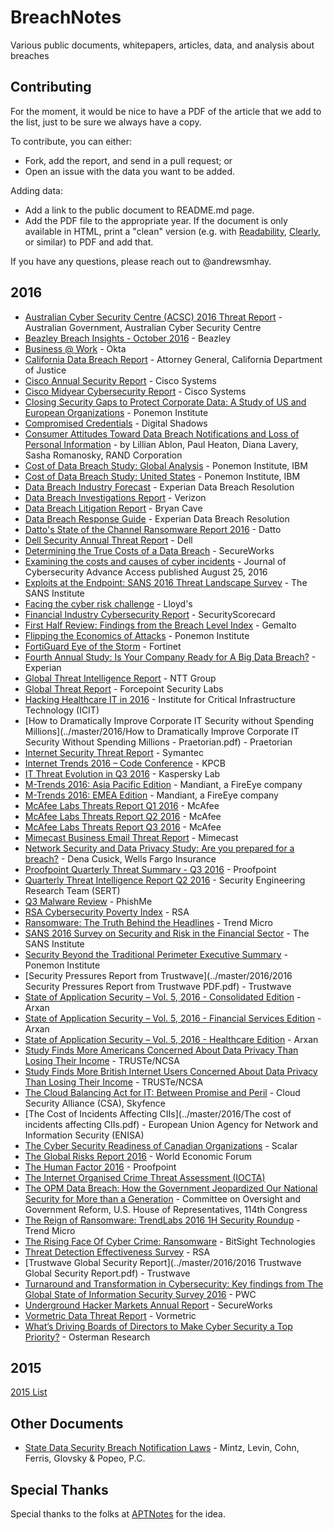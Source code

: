 # BreachNotes
Various public documents, whitepapers, articles, data, and analysis about breaches

## Contributing
For the moment, it would be nice to have a PDF of the article that we add to the list, just to be sure we always have a copy.

To contribute, you can either:
* Fork, add the report, and send in a pull request; or
* Open an issue with the data you want to be added.

Adding data:
* Add a link to the public document to README.md page.
* Add the PDF file to the appropriate year. If the document is only available in HTML, print a "clean" version (e.g. with [Readability](https://readability.com/), [Clearly](https://evernote.com/clearly/), or similar) to PDF and add that.

If you have any questions, please reach out to @andrewsmhay.

## 2016

* [Australian Cyber Security Centre (ACSC) 2016 Threat Report](../master/2016/ACSC_Threat_Report_2016.pdf) - Australian Government, Australian Cyber Security Centre
* [Beazley Breach Insights - October 2016](../master/2016/201610-ransomware-attacks-set-to-quadruple-in-2016.pdf) - Beazley
* [Business @ Work](../master/2016/Okta_Businesses_at_Work_March_2016.pdf) - Okta
* [California Data Breach Report](../master/2016/2016-data-breach-report.pdf) - Attorney General, California Department of Justice
* [Cisco Annual Security Report](../master/2016/cisco-asr-2016.pdf) - Cisco Systems
* [Cisco Midyear Cybersecurity Report](../master/2016/midyear-security-report-2016.pdf) - Cisco Systems
* [Closing Security Gaps to Protect Corporate Data: A Study of US and European Organizations](../master/2016/Varonis_Ponemon_2016_Report.pdf) - Ponemon Institute
* [Compromised Credentials](../master/2016/CompromisedCredentials-LearnFromtheExposureoftheWorlds1000BiggestCompanies-Download.pdf) - Digital Shadows
* [Consumer Attitudes Toward Data Breach Notifications and Loss of Personal Information](../master/2016/RAND_RR1187.pdf) - by Lillian Ablon, Paul Heaton, Diana Lavery, Sasha Romanosky, RAND Corporation
* [Cost of Data Breach Study: Global Analysis](../master/2016/SEL03094WWEN.PDF) - Ponemon Institute, IBM
* [Cost of Data Breach Study: United States](../master/2016/SEL03094USEN.PDF) - Ponemon Institute, IBM
* [Data Breach Industry Forecast](../master/2016/2016-experian-data-breach-industry-forecast.pdf) - Experian Data Breach Resolution
* [Data Breach Investigations Report](../master/2016/rp_DBIR_2016_Report_Insiders_en_xg.pdf) - Verizon
* [Data Breach Litigation Report](../master/2016/d7691a96-5525-4e86-9e1f-80ee7f6a8185.pdf) - Bryan Cave
* [Data Breach Response Guide](../master/2016/2016-2017-experian-data-breach-response-guide.pdf) - Experian Data Breach Resolution
* [Datto's State of the Channel Ransomware Report 2016](../master/2016/DattoStateOfTheChannelRansomwareReport2016_RH.pdf) - Datto
* [Dell Security Annual Threat Report](../master/2016/dell-security-annual-threat-report-2016-white-paper-19757.pdf) - Dell
* [Determining the True Costs of a Data Breach](../master/2016/SecureWorksSECO214DeterminingCostsofBreach.pdf) - SecureWorks
* [Examining the costs and causes of cyber incidents](../master/2016/cybsec.tyw001.full.pdf) - Journal of Cybersecurity Advance Access published August 25, 2016
* [Exploits at the Endpoint: SANS 2016 Threat Landscape Survey](../master/2016/survey-threat-landscape.pdf) - The SANS Institute
* [Facing the cyber risk challenge](../master/2016/lloyds_cyber_surveyreport_v2_190916.pdf) - Lloyd's
* [Financial Industry Cybersecurity Report](../master/2016/securityscorecard_2016_financi_62124.pdf) - SecurityScorecard
* [First Half Review: Findings from the Breach Level Index](../master/2016/Breach-Level-Index-Report-H12016.pdf) - Gemalto
* [Flipping the Economics of Attacks](../master/2016/PAN_Ponemon_Report.pdf) - Ponemon Institute
* [FortiGuard Eye of the Storm](../master/2016/Threat-Report-FortiGuard-Eye-of-Storm.pdf) - Fortinet
* [Fourth Annual Study: Is Your Company Ready for A Big Data Breach?](../master/2016/2016-experian-data-breach-preparedness-study.pdf) - Experian
* [Global Threat Intelligence Report](../master/2016/2016-NTT-Group-GTIR.pdf) - NTT Group
* [Global Threat Report](../master/2016/forcepoint_2016_global_threat_report_en.pdf) - Forcepoint Security Labs
* [Hacking Healthcare IT in 2016](../master/2016/ICIT-Brief-Hacking-Healthcare-IT-in-2016.pdf)  - Institute for Critical Infrastructure Technology (ICIT)
* [How to Dramatically Improve Corporate IT Security without Spending Millions](../master/2016/How to Dramatically Improve Corporate IT Security Without Spending Millions - Praetorian.pdf) - Praetorian
* [Internet Security Threat Report](../master/2016/istr-21-2016-en.pdf) - Symantec
* [Internet Trends 2016 – Code Conference](../master/2016/2016_internet_trends_report_final.pdf) - KPCB
* [IT Threat Evolution in Q3 2016](../master/2016/KL_Q3_Malware_Report_ENG.pdf) - Kaspersky Lab
* [M-Trends 2016: Asia Pacific Edition](../master/2016/m-trends-2016-apac-edition.pdf) - Mandiant, a FireEye company
* [M-Trends 2016: EMEA Edition](../master/2016/M-trends-2016-EMEA.pdf) - Mandiant, a FireEye company
* [McAfee Labs Threats Report Q1 2016](../master/2016/rp-quarterly-threats-mar-2016.pdf) - McAfee
* [McAfee Labs Threats Report Q2 2016](../master/2016/rp-quarterly-threats-may-2016.pdf) - McAfee
* [McAfee Labs Threats Report Q3 2016](../master/2016/rp-quarterly-threats-sep-2016.pdf) - McAfee
* [Mimecast Business Email Threat Report](../master/2016/report-business-email-threat-report2.pdf) - Mimecast
* [Network Security and Data Privacy Study: Are you prepared for a breach?](../master/2016/Network-Security-and-Data-Privacy-Study_white_paper_FNL.pdf) - Dena Cusick, Wells Fargo Insurance
* [Proofpoint Quarterly Threat Summary - Q3 2016](../master/2016/proofpoint-quarterly-threat-report-q316-cm.pdf) - Proofpoint
* [Quarterly Threat Intelligence Report Q2 2016](../master/2016/sert-q2-2016-threat-report.pdf) - Security Engineering Research Team (SERT)
* [Q3 Malware Review](../master/2016/PhishMe_Malware_Review_2016_Q3.pdf) - PhishMe
* [RSA Cybersecurity Poverty Index](../master/2016/h15181-2016-rsa-cybersecurity-poverty.pdf) - RSA
* [Ransomware: The Truth Behind the Headlines](../master/2016/ransomware-the-truth-behind-the-headlines.pdf) - Trend Micro
* [SANS 2016 Survey on Security and Risk in the Financial Sector](../master/2016/trenches-2016-survey-security-risk-financial-sector-37337.pdf) - The SANS Institute
* [Security Beyond the Traditional Perimeter Executive Summary](../master/2016/Ponemon_External_Threat_2016__ExecSumm.pdf) - Ponemon Institute
* [Security Pressures Report from Trustwave](../master/2016/2016 Security Pressures Report from Trustwave PDF.pdf) - Trustwave
* [State of Application Security – Vol. 5, 2016 - Consolidated Edition](../master/2016/State_of_Application_Security_2016_Consolidated_Report.pdf) - Arxan
* [State of Application Security – Vol. 5, 2016 - Financial Services Edition](../master/2016/State_of_Application_Security_2016_FinServ_Report.pdf) - Arxan
* [State of Application Security – Vol. 5, 2016 - Healthcare Edition](../master/2016/State_of_Application_Security_2016_Healthcare_Report.pdf) - Arxan
* [Study Finds More Americans Concerned About Data Privacy Than Losing Their Income](../master/2016/Final%20TRUSTe-NCSA%20US%20Consumer%20Research%20Press%20Release%202016%20Final%20270116.pdf) - TRUSTe/NCSA
* [Study Finds More British Internet Users Concerned About Data Privacy Than Losing Their Income](../master/2016/Final%20TRUSTe-NCSA%20GB%20Consumer%20Research%20Press%20Release%202016%20FINAL%20270116.pdf) - TRUSTe/NCSA
* [The Cloud Balancing Act for IT: Between Promise and Peril](../master/2016/WP%20CSA%20Survey%20Cloud%20Balancing%20Act%200116.pdf) - Cloud Security Alliance (CSA), Skyfence
* [The Cost of Incidents Affecting CIIs](../master/2016/The cost of incidents affecting CIIs.pdf) - European Union Agency for Network and Information Security (ENISA)
* [The Cyber Security Readiness of Canadian Organizations](../master/2016/2016-Scalar-Security-Study.pdf) - Scalar
* [The Global Risks Report 2016](../master/2016/WEF_GRR16.pdf) - World Economic Forum 
* [The Human Factor 2016](../master/2016/human-factor-report-2016.pdf) - Proofpoint
* [The Internet Organised Crime Threat Assessment (IOCTA)](../master/2016/europol_iocta_web_2016.pdf)
* [The OPM Data Breach: How the Government Jeopardized Our National Security for More than a Generation](../master/2016/The-OPM-Data-Breach-How-the-Government-Jeopardized-Our-National-Security-for-More-than-a-Generation.pdf) - Committee on Oversight and Government Reform, U.S. House of Representatives, 114th Congress 
* [The Reign of Ransomware: TrendLabs 2016 1H Security Roundup](../master/2016/rpt-the-reign-of-ransomware.pdf) - Trend Micro
* [The Rising Face Of Cyber Crime: Ransomware](../master/2016/BitSight_Insights_-_The_Rising_Face_of_Cyber_Crime_Ransomware.pdf) - BitSight Technologies
* [Threat Detection Effectiveness Survey](../master/2016/H14916-threat-detection-effectiveness-pdf-eb.pdf) - RSA
* [Trustwave Global Security Report](../master/2016/2016 Trustwave Global Security Report.pdf) - Trustwave
* [Turnaround and Transformation in Cybersecurity: Key findings from The Global State of Information Security Survey 2016](../master/2016/pwc-global-state-of-information-security-survey-20.pdf) - PWC
* [Underground Hacker Markets Annual Report](../master/2016/fSecureWorksSECO2123NUndergroundHackerMarketplace.pdf) - SecureWorks
* [Vormetric Data Threat Report](../master/2016/Vormetric_2016_Data_Threat_Report_Global_WEB.pdf) - Vormetric
* [What’s Driving Boards of Directors to Make Cyber Security a Top Priority?](../master/2016/BoardSecurityOstermanReport.pdf) - Osterman Research

## 2015
[2015 List](https://github.com/andrewsmhay/BreachNotes/tree/master/2015/README.md)

## Other Documents
* [State Data Security Breach Notification Laws](../master/2016/state_data_breach_matrix_Sep_2016.pdf) - Mintz, Levin, Cohn, Ferris, Glovsky & Popeo, P.C.

## Special Thanks
Special thanks to the folks at [APTNotes](https://github.com/kbandla/APTnotes) for the idea.
